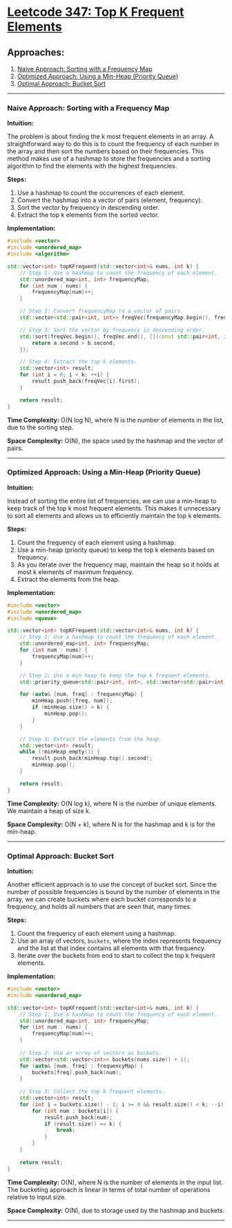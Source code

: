 # [Leetcode 347: Top K Frequent Elements](https://leetcode.com/problems/top-k-frequent-elements/)

## Approaches:
1. [Naive Approach: Sorting with a Frequency Map](#naive-approach-sorting-with-a-frequency-map)
2. [Optimized Approach: Using a Min-Heap (Priority Queue)](#optimized-approach-using-a-min-heap-priority-queue)
3. [Optimal Approach: Bucket Sort](#optimal-approach-bucket-sort)

---

### Naive Approach: Sorting with a Frequency Map

**Intuition:**

The problem is about finding the k most frequent elements in an array. A straightforward way to do this is to count the frequency of each number in the array and then sort the numbers based on their frequencies. This method makes use of a hashmap to store the frequencies and a sorting algorithm to find the elements with the highest frequencies.

**Steps:**
1. Use a hashmap to count the occurrences of each element.
2. Convert the hashmap into a vector of pairs (element, frequency).
3. Sort the vector by frequency in descending order.
4. Extract the top k elements from the sorted vector.

**Implementation:**

```cpp
#include <vector>
#include <unordered_map>
#include <algorithm>

std::vector<int> topKFrequent(std::vector<int>& nums, int k) {
    // Step 1: Use a hashmap to count the frequency of each element.
    std::unordered_map<int, int> frequencyMap;
    for (int num : nums) {
        frequencyMap[num]++;
    }

    // Step 2: Convert frequencyMap to a vector of pairs.
    std::vector<std::pair<int, int>> freqVec(frequencyMap.begin(), frequencyMap.end());

    // Step 3: Sort the vector by frequency in descending order.
    std::sort(freqVec.begin(), freqVec.end(), [](const std::pair<int, int>& a, const std::pair<int, int>& b) {
        return a.second > b.second;
    });

    // Step 4: Extract the top k elements.
    std::vector<int> result;
    for (int i = 0; i < k; ++i) {
        result.push_back(freqVec[i].first);
    }

    return result;
}
```

**Time Complexity:** O(N log N), where N is the number of elements in the list, due to the sorting step.

**Space Complexity:** O(N), the space used by the hashmap and the vector of pairs.

---

### Optimized Approach: Using a Min-Heap (Priority Queue)

**Intuition:**

Instead of sorting the entire list of frequencies, we can use a min-heap to keep track of the top k most frequent elements. This makes it unnecessary to sort all elements and allows us to efficiently maintain the top k elements.

**Steps:**
1. Count the frequency of each element using a hashmap.
2. Use a min-heap (priority queue) to keep the top k elements based on frequency.
3. As you iterate over the frequency map, maintain the heap so it holds at most k elements of maximum frequency.
4. Extract the elements from the heap.

**Implementation:**

```cpp
#include <vector>
#include <unordered_map>
#include <queue>

std::vector<int> topKFrequent(std::vector<int>& nums, int k) {
    // Step 1: Use a hashmap to count the frequency of each element.
    std::unordered_map<int, int> frequencyMap;
    for (int num : nums) {
        frequencyMap[num]++;
    }

    // Step 2: Use a min-heap to keep the top k frequent elements.
    std::priority_queue<std::pair<int, int>, std::vector<std::pair<int, int>>, std::greater<std::pair<int, int>>> minHeap;

    for (auto& [num, freq] : frequencyMap) {
        minHeap.push({freq, num});
        if (minHeap.size() > k) {
            minHeap.pop();
        }
    }

    // Step 3: Extract the elements from the heap.
    std::vector<int> result;
    while (!minHeap.empty()) {
        result.push_back(minHeap.top().second);
        minHeap.pop();
    }

    return result;
}
```

**Time Complexity:** O(N log k), where N is the number of unique elements. We maintain a heap of size k.

**Space Complexity:** O(N + k), where N is for the hashmap and k is for the min-heap.

---

### Optimal Approach: Bucket Sort

**Intuition:**

Another efficient approach is to use the concept of bucket sort. Since the number of possible frequencies is bound by the number of elements in the array, we can create buckets where each bucket corresponds to a frequency, and holds all numbers that are seen that, many times.

**Steps:**
1. Count the frequency of each element using a hashmap.
2. Use an array of vectors, `buckets`, where the index represents frequency and the list at that index contains all elements with that frequency.
3. Iterate over the buckets from end to start to collect the top k frequent elements.

**Implementation:**

```cpp
#include <vector>
#include <unordered_map>

std::vector<int> topKFrequent(std::vector<int>& nums, int k) {
    // Step 1: Use a hashmap to count the frequency of each element.
    std::unordered_map<int, int> frequencyMap;
    for (int num : nums) {
        frequencyMap[num]++;
    }
    
    // Step 2: Use an array of vectors as buckets.
    std::vector<std::vector<int>> buckets(nums.size() + 1);
    for (auto& [num, freq] : frequencyMap) {
        buckets[freq].push_back(num);
    }
    
    // Step 3: Collect the top k frequent elements.
    std::vector<int> result;
    for (int i = buckets.size() - 1; i >= 0 && result.size() < k; --i) {
        for (int num : buckets[i]) {
            result.push_back(num);
            if (result.size() == k) {
                break;
            }
        }
    }
    
    return result;
}
```

**Time Complexity:** O(N), where N is the number of elements in the input list. The bucketing approach is linear in terms of total number of operations relative to input size.

**Space Complexity:** O(N), due to storage used by the hashmap and buckets.

---

